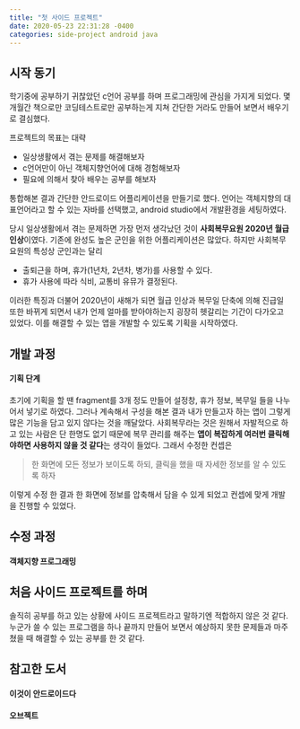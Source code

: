 ```yaml
---
title: "첫 사이드 프로젝트"
date: 2020-05-23 22:31:28 -0400
categories: side-project android java
---
```

## 시작 동기 


학기중에 공부하기 귀찮았던 c언어 공부를 하며 프로그래밍에 관심을 가지게 되었다.
몇 개월간 책으로만 코딩테스트로만 공부하는게 지쳐 간단한 거라도 만들어 보면서 배우기로 결심했다.

프로젝트의 목표는 대략

- 일상생활에서 겪는 문제를 해결해보자
- c언어만이 아닌 객체지향언어에 대해 경험해보자
- 필요에 의해서 찾아 배우는 공부를 해보자

통합해본 결과 간단한 안드로이드 어플리케이션을 만들기로 했다. 
언어는 객체지향의 대표언어라고 할 수 있는 자바를 선택했고, android studio에서 개발환경을 세팅하였다.

당시 일상생활에서 겪는 문제하면 가장 먼저 생각났던 것이 **사회복무요원 2020년 월급 인상**이였다. 
기존에 완성도 높은 군인을 위한 어플리케이션은 많았다. 하지만 사회복무요원의 특성상 군인과는 달리

-	출퇴근을 하며, 휴가(1년차, 2년차, 병가)를 사용할 수 있다.
-	휴가 사용에 따라 식비, 교통비 유뮤가 결정된다.

이러한 특징과 더불어 2020년이 새해가 되면 월급 인상과 복무일 단축에 의해 진급일 또한 바뀌게 되면서 내가 언제 얼마를 받아야하는지 굉장히 헷갈리는 기간이 다가오고 있었다. 이를 해결할 수 있는 앱을 개발할 수 있도록 기획을 시작하였다.

## 개발 과정

#### 기획 단계

초기에 기획을 할 땐 fragment를 3개 정도 만들어 설정창, 휴가 정보, 복무일 들을 나누어서 넣기로 하였다.
그러나 계속해서 구성을 해본 결과 내가 만들고자 하는 앱이 그렇게 많은 기능을 담고 있지 않다는 것을 깨달았다.
사회복무라는 것은 원해서 자발적으로 하고 있는 사람은 단 한명도 없기 때문에 복무 관리를 해주는 **앱이 복잡하게 여러번 클릭해야하면 
사용하지 않을 것 같다**는 생각이 들었다. 그래서 수정한 컨셉은

> 한 화면에 모든 정보가 보이도록 하되, 클릭을 했을 때 자세한 정보를 알 수 있도록 하자

이렇게 수정 한 결과 한 화면에 정보를 압축해서 담을 수 있게 되었고 컨셉에 맞게 개발을 진행할 수 있었다.

## 수정 과정

#### 객체지향 프로그래밍

## 처음 사이드 프로젝트를 하며
솔직히 공부를 하고 있는 상황에 사이드 프로젝트라고 말하기엔 적합하지 않은 것 같다.
누군가 쓸 수 있는 프로그램을 하나 끝까지 만들어 보면서 예상하지 못한 문제들과 마주쳤을 때 해결할 수 있는 공부를 한 것 같다.

## 참고한 도서
#### 이것이 안드로이드다
#### 오브젝트










